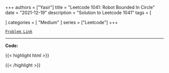 
+++
authors = ["Yasir"]
title = "Leetcode 1041: Robot Bounded In Circle"
date = "2021-12-19"
description = "Solution to Leetcode 1041"
tags = [
    
]
categories = [
    "Medium"
]
series = ["Leetcode"]
+++



[`Problem Link`](https://leetcode.com/problems/robot-bounded-in-circle/description/)

---

**Code:**

{{< highlight html >}}

{{< /highlight >}}

